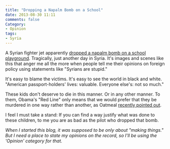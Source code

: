 ```yaml
---
title: "Dropping a Napalm Bomb on a School"
date: 2013-08-30 11:11
comments: false
Category:
- Opinion
tags:
- Syria
---
```


A Syrian fighter jet apparently [dropped a napalm bomb on a school playground](http://www.bbc.co.uk/news/world-23892594). 
Tragically, just another day in Syria. It's images and scenes like this
that anger me all the more when people tell me their opinions on foreign
policy using statements like "Syrians are stupid."

<!-- more -->

It's easy to blame the
victims. It's easy to see the world in black and white. "American
passport-holders' lives: valuable. Everyone else's: not so much." 

These kids don't deserve to die in this manner. Or in any other manner. To
them, Obama's "Red Line" only means that we would prefer that they be
murdered in one way rather than another, as Oatmeal
[recently pointed out](http://theoatmeal.com/comics/syria).

I feel I must take a stand: If you can find a way justify what was done to
these children, to me you are as bad as the pilot who dropped that bomb.

_When I started this blog, it was supposed to be only about "making things." But I need a place to state my opinions on the record, so I'll be using the 'Opinion' category for that._
